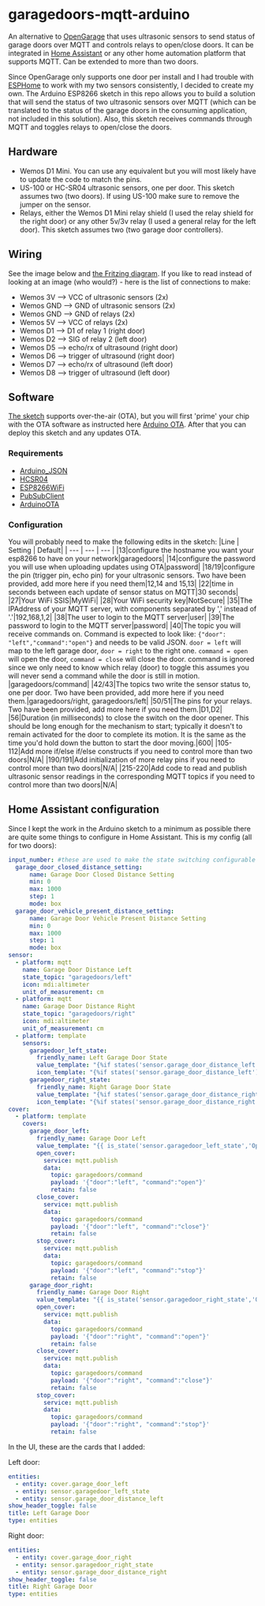 # garagedoors-mqtt-arduino
An alternative to [OpenGarage](https://opengarage.io) that uses ultrasonic sensors to send status of garage doors over MQTT and controls relays to open/close doors. It can be integrated in [Home Assistant](https://home-assistant.io) or any other home automation platform that supports MQTT. Can be extended to more than two doors.

Since OpenGarage only supports one door per install and I had trouble with [ESPHome](https://esphome.io) to work with my two sensors consistently, I decided to create my own. The Arduino ESP8266 sketch in this repo allows you to build a solution that will send the status of two ultrasonic sensors over MQTT (which can be translated to the status of the garage doors in the consuming application, not included in this solution). Also, this sketch receives commands through MQTT and toggles relays to open/close the doors.

## Hardware
- Wemos D1 Mini. You can use any equivalent but you will most likely have to update the code to match the pins.
- US-100 or HC-SR04 ultrasonic sensors, one per door. This sketch assumes two (two doors). If using US-100 make sure to remove the jumper on the sensor.
- Relays, either the Wemos D1 Mini relay shield (I used the relay shield for the right door) or any other 5v/3v relay (I used a general relay for the left door). This sketch assumes two (two garage door controllers).

## Wiring
See the image below and [the Fritzing diagram](double%20garagedoor%20Arduino.fzz). If you like to read instead of looking at an image (who would?) - here is the list of connections to make:
- Wemos 3V --> VCC of ultrasonic sensors (2x)
- Wemos GND --> GND of ultrasonic sensors (2x)
- Wemos GND --> GND of relays (2x)
- Wemos 5V --> VCC of relays (2x)
- Wemos D1 --> D1 of relay 1 (right door)
- Wemos D2 --> SIG of relay 2 (left door)
- Wemos D5 --> echo/rx of ultrasound (right door)
- Wemos D6 --> trigger of ultrasound (right door)
- Wemos D7 --> echo/rx of ultrasound (left door)
- Wemos D8 --> trigger of ultrasound (left door)


## Software
[The sketch](GarageDoorsArduino.ino) supports over-the-air (OTA), but you will first 'prime' your chip with the OTA software as instructed here [Arduino OTA](https://arduino-esp8266.readthedocs.io/en/latest/ota_updates/readme.html). After that you can deploy this sketch and any updates OTA.

### Requirements
- [Arduino_JSON](https://github.com/arduino-libraries/Arduino_JSON)
- [HCSR04](https://github.com/gamegine/HCSR04-ultrasonic-sensor-lib)
- [ESP8266WiFi](https://arduino-esp8266.readthedocs.io/en/latest/esp8266wifi/readme.html)
- [PubSubClient](https://pubsubclient.knolleary.net/)
- [ArduinoOTA](https://github.com/esp8266/Arduino/tree/master/libraries/ArduinoOTA)

### Configuration

You will probably need to make the following edits in the sketch:
|Line | Setting | Default|
| --- | --- | --- |
|13|configure the hostname you want your esp8266 to have on your network|garagedoors|
|14|configure the password you will use when uploading updates using OTA|password|
|18/19|configure the pin (trigger pin, echo pin) for your ultrasonic sensors. Two have been provided, add more here if you need them|12,14 and 15,13|
|22|time in seconds between each update of sensor status on MQTT|30 seconds|
|27|Your WiFi SSIS|MyWiFi|
|28|Your WiFi security key|NotSecure|
|35|The IPAddress of your MQTT server, with components separated by ',' instead of '.'|192,168,1,2|
|38|The user to login to the MQTT server|user|
|39|The password to login to the MQTT server|password|
|40|The topic you will receive commands on. Command is expected to look like: ```{"door": "left","command":"open"}``` and needs to be valid JSON. `door = left` will map to the left garage door, `door = right` to the right one. `command = open` will open the door, `command = close` will close the door. command is ignored since we only need to know which relay (door) to toggle this assumes you will never send a command while the door is still in motion. |garagedoors/command|
|42/43|The topics two write the sensor status to, one per door. Two have been provided, add more here if you need them.|garagedoors/right, garagedoors/left|
|50/51|The pins for your relays. Two have been provided, add more here if you need them.|D1,D2|
|56|Duration (in milliseconds) to close the switch on the door opener. This should be long enough for the mechanism to start; typically it doesn't to remain activated for the door to complete its motion. It is the same as the time you'd hold down the button to start the door moving.|600|
|105-112|Add more if/else if/else constructs if you need to control more than two doors|N/A|
|190/191|Add initialization of more relay pins if you need to control more than two doors|N/A|
|215-220|Add code to read and publish ultrasonic sensor readings in the corresponding MQTT topics if you need to control more than two doors|N/A|

## Home Assistant configuration
Since I kept the work in the Arduino sketch to a minimum as possible there are quite some things to configure in Home Assistant. This is my config (all for two doors):
```yaml
input_number: #these are used to make the state switching configurable in the UI
  garage_door_closed_distance_setting: 
      name: Garage Door Closed Distance Setting
      min: 0
      max: 1000
      step: 1
      mode: box
  garage_door_vehicle_present_distance_setting:
      name: Garage Door Vehicle Present Distance Setting
      min: 0
      max: 1000
      step: 1
      mode: box
sensor:
  - platform: mqtt
    name: Garage Door Distance Left
    state_topic: "garagedoors/left"
    icon: mdi:altimeter
    unit_of_measurement: cm
  - platform: mqtt
    name: Garage Door Distance Right
    state_topic: "garagedoors/right"
    icon: mdi:altimeter
    unit_of_measurement: cm
  - platform: template
    sensors:
      garagedoor_left_state:
        friendly_name: Left Garage Door State
        value_template: "{%if states('sensor.garage_door_distance_left')|float < states('input_number.garage_door_closed_distance_setting')|float %} Closed {% elif states('sensor.garage_door_distance_left')|float < states('input_number.garage_door_vehicle_present_distance_setting')|float %} Vehicle Present {% else %} Open {% endif %}"
        icon_template: "{%if states('sensor.garage_door_distance_left')|float < states('input_number.garage_door_closed_distance_setting')|float %} mdi:garage {% elif states('sensor.garage_door_distance_left')|float < states('input_number.garage_door_vehicle_present_distance_setting')|float %} mdi:garage-alert {% else %} mdi:garage-open {% endif %}"
      garagedoor_right_state:
        friendly_name: Right Garage Door State
        value_template: "{%if states('sensor.garage_door_distance_right')|float < states('input_number.garage_door_closed_distance_setting')|float %} Closed {% elif states('sensor.garage_door_distance_right')|float < states('input_number.garage_door_vehicle_present_distance_setting')|float %} Vehicle Present {% else %} Open {% endif %}"
        icon_template: "{%if states('sensor.garage_door_distance_right')|float < states('input_number.garage_door_closed_distance_setting')|float %} mdi:garage {% elif states('sensor.garage_door_distance_right')|float < states('input_number.garage_door_vehicle_present_distance_setting')|float %} mdi:garage-alert {% else %} mdi:garage-open {% endif %}"
cover:
  - platform: template
    covers:
      garage_door_left:
        friendly_name: Garage Door Left
        value_template: "{{ is_state('sensor.garagedoor_left_state','Open')}}"
        open_cover:
          service: mqtt.publish
          data:
            topic: garagedoors/command
            payload: '{"door":"left", "command":"open"}'
            retain: false
        close_cover:
          service: mqtt.publish
          data:
            topic: garagedoors/command
            payload: '{"door":"left", "command":"close"}'
            retain: false
        stop_cover: 
          service: mqtt.publish
          data:
            topic: garagedoors/command
            payload: '{"door":"left", "command":"stop"}'
            retain: false
      garage_door_right:
        friendly_name: Garage Door Right
        value_template: "{{ is_state('sensor.garagedoor_right_state','Open')}}"
        open_cover:
          service: mqtt.publish
          data:
            topic: garagedoors/command
            payload: '{"door":"right", "command":"open"}'
            retain: false
        close_cover:
          service: mqtt.publish
          data:
            topic: garagedoors/command
            payload: '{"door":"right", "command":"close"}'
            retain: false
        stop_cover: 
          service: mqtt.publish
          data:
            topic: garagedoors/command
            payload: '{"door":"right", "command":"stop"}'
            retain: false
```

In the UI, these are the cards that I added:

Left door:
```yaml
entities:
  - entity: cover.garage_door_left
  - entity: sensor.garagedoor_left_state
  - entity: sensor.garage_door_distance_left
show_header_toggle: false
title: Left Garage Door
type: entities
```

Right door:
```yaml
entities:
  - entity: cover.garage_door_right
  - entity: sensor.garagedoor_right_state
  - entity: sensor.garage_door_distance_right
show_header_toggle: false
title: Right Garage Door
type: entities

```